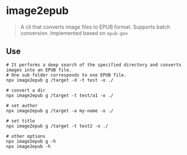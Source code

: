 # image2epub
> A cli that converts image files to EPUB format. Supports batch conversion. Implemented based on `epub-gen`

## Use
```shell
# It performs a deep search of the specified directory and converts images into an EPUB file.
# One sub folder corresponds to one EPUB file.
npx image2epub g /target -d -t test -o ./

# convert a dir
npx image2epub g /target -t test/a1 -o ./

# set author
npx image2epub g /target -a my-name -o ./

# set title
npx image2epub g /target -t test2 -o ./

# other options
npx image2epub g -h
npx image2epub -h
```
